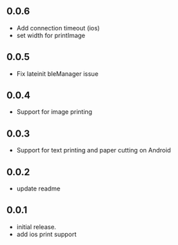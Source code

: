 ## 0.0.6

- Add connection timeout (ios)
- set width for printImage

## 0.0.5

- Fix lateinit bleManager issue

## 0.0.4

- Support for image printing

## 0.0.3

- Support for text printing and paper cutting on Android

## 0.0.2

- update readme

## 0.0.1

- initial release.
- add ios print support
